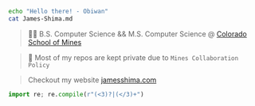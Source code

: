  
```sh
echo "Hello there! - Obiwan"
cat James-Shima.md
```

> 👨‍🎓 B.S. Computer Science && M.S. Computer Science @ <a href="https://mines.edu">Colorado School of Mines</a>

> 🔐 Most of my repos are kept private due to `Mines Collaboration Policy`

> Checkout my website <a href="https://jamesshima.com">jamesshima.com</a>

```python
import re; re.compile(r"(<3)?|(</3)+")
```

